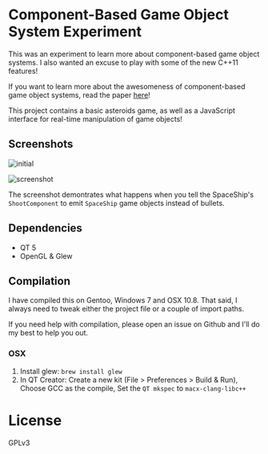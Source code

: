 # Component-Based Game Object System Experiment

This was an experiment to learn more about component-based game object systems.
I also wanted an excuse to play with some of the new C++11 features!

If you want to learn more about the awesomeness of component-based game object systems,
read the paper [here](http://raw.github.com/surjikal/cbgos-experiment/master/doc/nicolasporter-cbgos-paper.pdf)!

This project contains a basic asteroids game, as well as a JavaScript interface for real-time manipulation
of game objects!

## Screenshots

![initial](https://raw.github.com/surjikal/cbgos-experiment/master/screenshots/initial.png)

![screenshot](https://raw.github.com/surjikal/cbgos-experiment/master/screenshots/shooting-spaceships.png)

The screenshot demontrates what happens when you tell the SpaceShip's `ShootComponent` to emit `SpaceShip`
game objects instead of bullets.

## Dependencies

- QT 5
- OpenGL & Glew


## Compilation

I have compiled this on Gentoo, Windows 7 and OSX 10.8. That said, I always need
to tweak either the project file or a couple of import paths.

If you need help with compilation, please open an issue on Github and I'll do my
best to help you out.


### OSX

1. Install glew: `brew install glew`
2. In QT Creator: Create a new kit (File > Preferences > Build & Run), Choose GCC as the compile, Set the `QT mkspec` to `macx-clang-libc++`


# License

GPLv3
